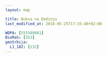 ```yaml
---
layout: map

title: Bukva na Dedinju
last_modified_at: 2018-05-25T17:35:48+02:00

WDPA: [555589081]
BioRaS: [353]
geoSrbija:
  L1_182: [132]
---
```

